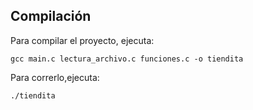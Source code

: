 ##  Compilación
Para compilar el proyecto, ejecuta:
```
gcc main.c lectura_archivo.c funciones.c -o tiendita
```
Para correrlo,ejecuta:
```
./tiendita
